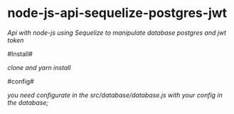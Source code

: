 # node-js-api-sequelize-postgres-jwt

*Api with node-js using Sequelize to manipulate database postgres and jwt token*

#Install#

_clone and yarn install_

#config#

_you need configurate in the src/database/database.js with your config in the database;_
